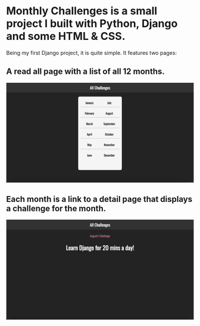 # Monthly Challenges is a small project I built with Python, Django and some HTML & CSS.
Being my first Django project, it is quite simple. 
It features two pages: 
## A read all page with a list of all 12 months. 
![Screenshot](Homepage.png)
## Each month is a link to a detail page that displays a challenge for the month.
![Screenshot](ChallengePage.png)
